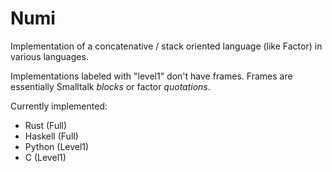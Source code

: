 # Numi

Implementation of a concatenative / stack oriented language (like Factor) in various languages.

Implementations labeled with "level1" don't have frames.
Frames are essentially Smalltalk _blocks_ or factor _quotations_.

Currently implemented:

- Rust (Full)
- Haskell (Full)
- Python (Level1)
- C (Level1)
